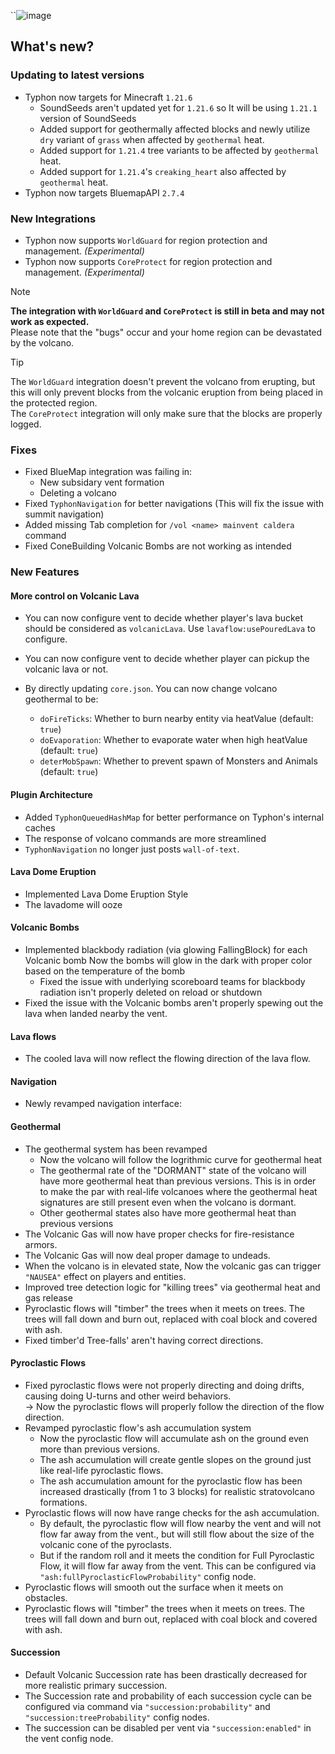 ``![image](https://github.com/user-attachments/assets/8d9acc34-f98f-4dea-8667-4ccd25bd901e)

## What's new?
### Updating to latest versions
- Typhon now targets for Minecraft `1.21.6`
  - SoundSeeds aren't updated yet for `1.21.6` so It will be using `1.21.1` version of SoundSeeds
  - Added support for geothermally affected blocks and newly utilize `dry` variant of `grass` when affected by `geothermal` heat.
  - Added support for `1.21.4` tree variants to be affected by `geothermal` heat.
  - Added support for `1.21.4`'s `creaking_heart` also affected by `geothermal` heat.
- Typhon now targets BluemapAPI `2.7.4`

### New Integrations
- Typhon now supports `WorldGuard` for region protection and management. _(Experimental)_
- Typhon now supports `CoreProtect` for region protection and management. _(Experimental)_

> [!NOTE]  
> **The integration with `WorldGuard` and `CoreProtect` is still in beta and may not work as expected.**  
> Please note that the "bugs" occur and your home region can be devastated by the volcano.  

> [!TIP]  
> The `WorldGuard` integration doesn't prevent the volcano from erupting, but this will only prevent blocks from the volcanic eruption from being placed in the protected region.  
> The `CoreProtect` integration will only make sure that the blocks are properly logged.  


### Fixes
- Fixed BlueMap integration was failing in:
  - New subsidary vent formation
  - Deleting a volcano
- Fixed `TyphonNavigation` for better navigations (This will fix the issue with summit navigation)
- Added missing Tab completion for `/vol <name> mainvent caldera` command
- Fixed ConeBuilding Volcanic Bombs are not working as intended

### New Features
#### More control on Volcanic Lava
* You can now configure vent to decide whether player's lava bucket should be considered as `volcanicLava`. Use `lavaflow:usePouredLava` to configure.
* You can now configure vent to decide whether player can pickup the volcanic lava or not.

* By directly updating `core.json`. You can now change volcano geothermal to be:
  - `doFireTicks`: Whether to burn nearby entity via heatValue (default: `true`)
  - `doEvaporation`: Whether to evaporate water when high heatValue (default: `true`)
  - `deterMobSpawn`: Whether to prevent spawn of Monsters and Animals (default: `true`)

#### Plugin Architecture
- Added `TyphonQueuedHashMap` for better performance on Typhon's internal caches
- The response of volcano commands are more streamlined
- `TyphonNavigation` no longer just posts `wall-of-text`.

#### Lava Dome Eruption
- Implemented Lava Dome Eruption Style
- The lavadome will ooze

#### Volcanic Bombs
- Implemented blackbody radiation (via glowing FallingBlock) for each Volcanic bomb
  Now the bombs will glow in the dark with proper color based on the temperature of the bomb
  - Fixed the issue with underlying scoreboard teams for blackbody radiation isn't properly deleted on reload or shutdown
- Fixed the issue with the Volcanic bombs aren't properly spewing out the lava when landed nearby the vent.

#### Lava flows
- The cooled lava will now reflect the flowing direction of the lava flow.

#### Navigation
- Newly revamped navigation interface:

#### Geothermal
- The geothermal system has been revamped
  - Now the volcano will follow the logrithmic curve for geothermal heat
  - The geothermal rate of the "DORMANT" state of the volcano will have more geothermal heat than previous versions.
    This is in order to make the par with real-life volcanoes where the geothermal heat signatures are still present even when the volcano is dormant.
  - Other geothermal states also have more geothermal heat than previous versions
- The Volcanic Gas will now have proper checks for fire-resistance armors.
- The Volcanic Gas will now deal proper damage to undeads.
- When the volcano is in elevated state, Now the volcanic gas can trigger `"NAUSEA"` effect on players and entities.
- Improved tree detection logic for "killing trees" via geothermal heat and gas release
- Pyroclastic flows will "timber" the trees when it meets on trees. The trees will fall down and burn out, replaced with coal block and covered with ash.
- Fixed timber'd Tree-falls' aren't having correct directions.

#### Pyroclastic Flows
- Fixed pyroclastic flows were not properly directing and doing drifts, causing doing U-turns and other weird behaviors.  
  -> Now the pyroclastic flows will properly follow the direction of the flow direction.
- Revamped pyroclastic flow's ash accumulation system
  - Now the pyroclastic flow will accumulate ash on the ground even more than previous versions.
  - The ash accumulation will create gentle slopes on the ground just like real-life pyroclastic flows.
  - The ash accumulation amount for the pyroclastic flow has been increased drastically (from 1 to 3 blocks) for realistic stratovolcano formations.  
- Pyroclastic flows will now have range checks for the ash accumulation.
  - By default, the pyroclastic flow will flow nearby the vent and will not flow far away from the vent., but will still flow about the size of the volcanic cone of the pyroclasts.
  - But if the random roll and it meets the condition for Full Pyroclastic Flow, it will flow far away from the vent. This can be configured via `"ash:fullPyroclasticFlowProbability"` config node.
- Pyroclastic flows will smooth out the surface when it meets on obstacles.  
- Pyroclastic flows will "timber" the trees when it meets on trees. The trees will fall down and burn out, replaced with coal block and covered with ash.

#### Succession
- Default Volcanic Succession rate has been drastically decreased for more realistic primary succession.
- The Succession rate and probability of each succession cycle can be configured via command via `"succession:probability"` and `"succession:treeProbability"` config nodes.
- The succession can be disabled per vent via `"succession:enabled"` in the vent config node.
